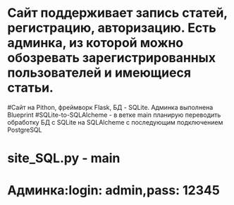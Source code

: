 # Сайт поддерживает запись статей, регистрацию, авторизацию. Есть админка, из которой можно обозревать зарегистрированных пользователей и имеющиеся статьи.
#Сайт на Pithon, фреймворк Flask, БД - SQLite. Админка выполнена Blueprint
#SQLite-to-SQLAlcheme - в ветке main планирую переводить обработку БД с SQLite на SQLAlcheme с последующим подключением PostgreSQL
# site_SQL.py - main
# Админка:login: admin,pass: 12345

